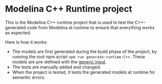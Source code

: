 # Modelina C++ Runtime project

This is the Modelina C++ runtime project that is used to test the C++-generated code from Modelina at runtime to ensure that everything works as expected.

Here is how it works:
- The models are first generated during the build phase of the project, by running the root npm script `npm run generate:runtime:C++`. These models are pre-defined with the [generic input](../generic-input.json).
- The tests are manually added and changed.
- When the project is tested, it tests the generated models at runtime for semantic errors.